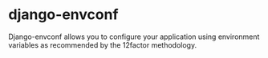 # django-envconf
Django-envconf allows you to configure your application using environment variables as recommended by the 12factor methodology.
